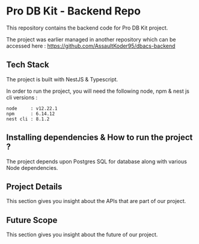# Pro DB Kit - Backend Repo

This repository contains the backend code for Pro DB Kit project.

The project was earlier managed in another repository which can be accessed here : https://github.com/AssaultKoder95/dbacs-backend

## Tech Stack

The project is built with NestJS & Typescript.

In order to run the project, you will need the following node, npm & nest js cli versions :

```
node     : v12.22.1
npm      : 6.14.12
nest cli : 8.1.2
```

## Installing dependencies & How to run the project ?

The project depends upon Postgres SQL for database along with various Node dependencies.

## Project Details

This section gives you insight about the APIs that are part of our project.

## Future Scope

This section gives you insight about the future of our project.
